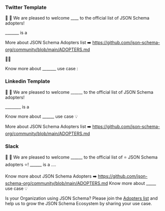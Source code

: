 ### Twitter Template

📣 🎉 We are pleased to welcome ____ to the official list of JSON Schema adopters!

_______ is a 

More about JSON Schema Adopters list ➡️ https://github.com/json-schema-org/community/blob/main/ADOPTERS.md

🧐🧵

Know more about _______ use case :

### Linkedin Template

📣 🎉 We are pleased to welcome ______ to the official list of JSON Schema adopters!

________ is a 

Know more about ______ use case 💡 

More about JSON Schema Adopters list ➡️ https://github.com/json-schema-org/community/blob/main/ADOPTERS.md

### Slack

:mega: :tada: We are pleased to welcome ______ to the official list of :star: JSON Schema adopters :star:!
______ is a ....

Know more about JSON Schema Adopters :arrow_right: https://github.com/json-schema-org/community/blob/main/ADOPTERS.md
Know more about _____ use case :bulb: 

Is your Organization using JSON Schema? Please join the [Adopters list](https://github.com/json-schema-org/community/blob/main/ADOPTERS.md) and help us to grow the JSON Schema Ecosystem by sharing your use case.